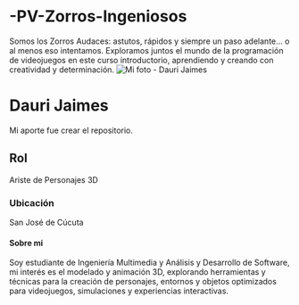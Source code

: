 # -PV-Zorros-Ingeniosos
Somos los Zorros Audaces: astutos, rápidos y siempre un paso adelante... o al menos eso intentamos. Exploramos juntos el mundo de la programación de videojuegos en este curso introductorio, aprendiendo y creando con creatividad y determinación.
![Mi foto - Dauri Jaimes](https://raw.githubusercontent.com/usuario/repositorio/rama/ruta/foto.jpeg)

# Dauri Jaimes
Mi aporte fue crear el repositorio.
## Rol
Ariste de Personajes 3D
### Ubicación
San José de Cúcuta
#### Sobre mi
Soy estudiante de Ingeniería Multimedia y Análisis y Desarrollo de Software, mi interés es el modelado y animación 3D, explorando herramientas y técnicas para la creación de personajes, entornos y objetos optimizados para videojuegos, simulaciones y experiencias interactivas.
